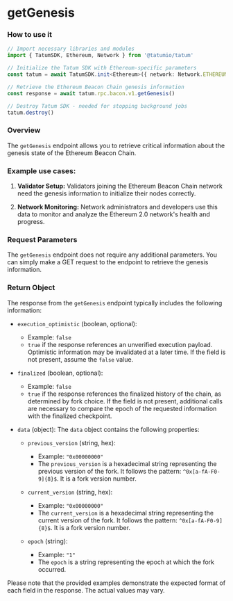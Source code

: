 # getGenesis

### How to use it

```typescript
// Import necessary libraries and modules
import { TatumSDK, Ethereum, Network } from '@tatumio/tatum'

// Initialize the Tatum SDK with Ethereum-specific parameters
const tatum = await TatumSDK.init<Ethereum>({ network: Network.ETHEREUM_HOLESKY })

// Retrieve the Ethereum Beacon Chain genesis information
const response = await tatum.rpc.bacon.v1.getGenesis()

// Destroy Tatum SDK - needed for stopping background jobs
tatum.destroy()
```

### Overview

The `getGenesis` endpoint allows you to retrieve critical information about the genesis state of the Ethereum Beacon Chain.

### Example use cases:

1. **Validator Setup:** 
   Validators joining the Ethereum Beacon Chain network need the genesis information to initialize their nodes correctly.
   
2. **Network Monitoring:** 
   Network administrators and developers use this data to monitor and analyze the Ethereum 2.0 network's health and progress.

### Request Parameters

The `getGenesis` endpoint does not require any additional parameters. You can simply make a GET request to the endpoint to retrieve the genesis information.

### Return Object

The response from the `getGenesis` endpoint typically includes the following information:

- `execution_optimistic` (boolean, optional):
  - Example: `false`
  - `true` if the response references an unverified execution payload. Optimistic information may be invalidated at a later time. If the field is not present, assume the `false` value.

- `finalized` (boolean, optional):
  - Example: `false`
  - `true` if the response references the finalized history of the chain, as determined by fork choice. If the field is not present, additional calls are necessary to compare the epoch of the requested information with the finalized checkpoint.

- `data` (object):
  The `data` object contains the following properties:

  - `previous_version` (string, hex):
    - Example: `"0x00000000"`
    - The `previous_version` is a hexadecimal string representing the previous version of the fork. It follows the pattern: `^0x[a-fA-F0-9]{8}$`. It is a fork version number.

  - `current_version` (string, hex):
    - Example: `"0x00000000"`
    - The `current_version` is a hexadecimal string representing the current version of the fork. It follows the pattern: `^0x[a-fA-F0-9]{8}$`. It is a fork version number.

  - `epoch` (string):
    - Example: `"1"`
    - The `epoch` is a string representing the epoch at which the fork occurred.

Please note that the provided examples demonstrate the expected format of each field in the response. The actual values may vary.
